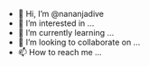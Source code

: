 - 👋 Hi, I’m @nananjadive
- 👀 I’m interested in ...
- 🌱 I’m currently learning ...
- 💞️ I’m looking to collaborate on ...
- 📫 How to reach me ...

<!---
nananjadive/nananjadive is a ✨ special ✨ repository because its `README.md` (this file) appears on your GitHub profile.
You can click the Preview link to take a look at your changes.
--->



<div class="social"><!--<a href="#https://github.com/nananjadive"><i class="fa fa-tumblr-square fa-2x" style="color:#32506d"></i></a><a href="#https://github.com/nananjadive"><i class="fa fa-pinterest-square fa-2x" style="color:#cb2027"></i></a><a href="#https://github.com/nananjadive"><i class="fa fa-wordpress fa-2x" style="color:#21759b"></i></a>--></div>
